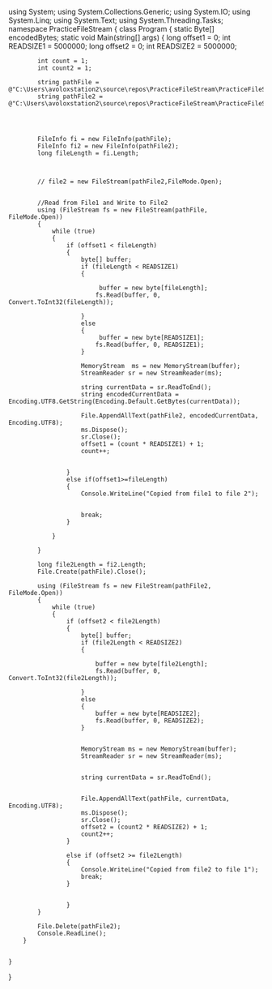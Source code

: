 using System;
using System.Collections.Generic;
using System.IO;
using System.Linq;
using System.Text;
using System.Threading.Tasks;
namespace PracticeFileStream
{
    class Program
    {
      static  Byte[] encodedBytes;
        static void Main(string[] args)
        {
            long offset1 = 0;
            int READSIZE1 = 5000000;
            long offset2 = 0;
            int READSIZE2 = 5000000;

            int count = 1;
            int count2 = 1;
            
            string pathFile = @"C:\Users\avoloxstation2\source\repos\PracticeFileStream\PracticeFileStream\Data\file1temp.txt";
            string pathFile2 = @"C:\Users\avoloxstation2\source\repos\PracticeFileStream\PracticeFileStream\Data\file2.txt";
           


        
            FileInfo fi = new FileInfo(pathFile);
            FileInfo fi2 = new FileInfo(pathFile2);
            long fileLength = fi.Length;
            


            // file2 = new FileStream(pathFile2,FileMode.Open);


            //Read from File1 and Write to File2
            using (FileStream fs = new FileStream(pathFile, FileMode.Open))
            {
                while (true)
                {
                    if (offset1 < fileLength)
                    {
                        byte[] buffer;
                        if (fileLength < READSIZE1)
                        {

                             buffer = new byte[fileLength];
                            fs.Read(buffer, 0, Convert.ToInt32(fileLength));

                        }
                        else
                        {
                             buffer = new byte[READSIZE1];
                            fs.Read(buffer, 0, READSIZE1);
                        }

                        MemoryStream  ms = new MemoryStream(buffer);
                        StreamReader sr = new StreamReader(ms);
                      
                        string currentData = sr.ReadToEnd();
                        string encodedCurrentData = Encoding.UTF8.GetString(Encoding.Default.GetBytes(currentData));

                        File.AppendAllText(pathFile2, encodedCurrentData, Encoding.UTF8);
                        ms.Dispose();
                        sr.Close();
                        offset1 = (count * READSIZE1) + 1;
                        count++;


                    }
                    else if(offset1>=fileLength)
                    {
                        Console.WriteLine("Copied from file1 to file 2");
                     

                        break;
                    }
                    
                }

            }

            long file2Length = fi2.Length;
            File.Create(pathFile).Close();

            using (FileStream fs = new FileStream(pathFile2, FileMode.Open))
            {
                while (true)
                {
                    if (offset2 < file2Length)
                    {
                        byte[] buffer;
                        if (file2Length < READSIZE2)
                        {

                            buffer = new byte[file2Length];
                            fs.Read(buffer, 0, Convert.ToInt32(file2Length));

                        }
                        else
                        {
                            buffer = new byte[READSIZE2];
                            fs.Read(buffer, 0, READSIZE2);
                        }


                        MemoryStream ms = new MemoryStream(buffer);
                        StreamReader sr = new StreamReader(ms);


                        string currentData = sr.ReadToEnd();

                    
                        File.AppendAllText(pathFile, currentData, Encoding.UTF8);
                        ms.Dispose();
                        sr.Close();
                        offset2 = (count2 * READSIZE2) + 1;
                        count2++;
                    }

                    else if (offset2 >= file2Length)
                    {
                        Console.WriteLine("Copied from file2 to file 1");
                        break;
                    }


                    }
            }

            File.Delete(pathFile2);
            Console.ReadLine();
        }

       
    }
}
